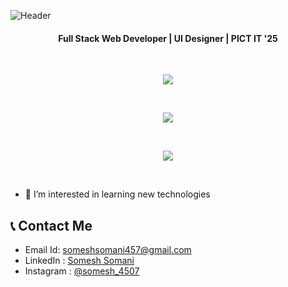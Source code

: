 

![Header](https://i.postimg.cc/s206kWZ4/header.png "Header")

<h4 align="center">Full Stack Web Developer | UI Designer | PICT IT '25 </h4>

<br/>
<p align="center"> 

   <img align="center" src="https://github-readme-stats.vercel.app/api?username=somesh4545&show_icons=true&theme=aura"/>
</p>

<br/>

<p align="center"> 
   <img align="center" src="https://github-readme-streak-stats.herokuapp.com?user=somesh4545&theme=highcontrast"/>
</p>

<br/>

<p align="center"> 
   <img align="center" src="https://github-readme-stats.vercel.app/api/top-langs/?username=somesh4545&layout=compact&theme=aura"/>
</p>

<br/>

- 👀 I’m interested in learning new technologies

## 📞 Contact Me
* Email Id: someshsomani457@gmail.com
* LinkedIn : [Somesh Somani](www.linkedin.com/in/somesh-somani-29aa451b4)
* Instagram : [@somesh_4507](https://www.instagram.com/somesh_4507/)
